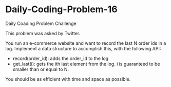 # Daily-Coding-Problem-16
Daily Coading Problem Challenge

This problem was asked by Twitter.

You run an e-commerce website and want to record the last N order ids in a log. Implement a data structure to accomplish this, with the following API:

   * record(order_id): adds the order_id to the log
   * get_last(i): gets the ith last element from the log. i is guaranteed to be smaller than or equal to N.
   
You should be as efficient with time and space as possible.
